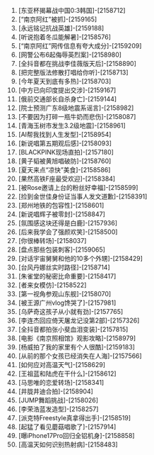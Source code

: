 
1. [东亚杯揭幕战中国0:3韩国]-[2158712]
1. [“南京阿红”被抓]-[2159165]
1. [永远铭记抗战英雄]-[2159188]
1. [听说抱着冬瓜能解暑]-[2158576]
1. [“南京阿红”网传信息有夸大成分]-[2159209]
1. [网警公布6起侮辱英烈案]-[2158980]
1. [全抖音都在挑战李佳薇版天后]-[2158890]
1. [把完整版法修散打唱给你听]-[2158713]
1. [今年夏天到底有多热]-[2158703]
1. [中方已向印度提出交涉]-[2159167]
1. [俄前交通部长自杀身亡]-[2159144]
1. [院士预测广东8级地震系谣言]-[2158982]
1. [不要因为打碎一瓶牛奶而悲伤]-[2158087]
1. [青海玉树市发生3.2级地震]-[2158961]
1. [AI帮我找到人生发型]-[2158954]
1. [新说唱第五期观后感]-[2158093]
1. [BLACKPINK现场直拍]-[2157180]
1. [黄子韬被黄旭唱破防]-[2158760]
1. [夏天来点“凉快”美食]-[2158586]
1. [果然高铁F座最受欢迎]-[2158384]
1. [被Rose邀请上台的粉丝好幸福]-[2158599]
1. [捡到金世佳身份证当事人发文道歉]-[2158391]
1. [郑州地铁的包容性]-[2158601]
1. [新说唱辉子被零封]-[2158847]
1. [氛围感这块还得是白鹿]-[2157936]
1. [后来我学会了强颜欢笑]-[2158500]
1. [你很棒转场]-[2158037]
1. [盘点那些包装刺客]-[2159065]
1. [对话宇宙舅舅和他的10多个外甥]-[2158429]
1. [台风丹娜丝实时路径]-[2158714]
1. [朱雀堂的秘密比命重要]-[2158417]
1. [者来女模仿]-[2158522]
1. [第一视角参观山东舰]-[2158070]
1. [被王源广州vlog馋哭了]-[2157981]
1. [乌萨奇这孩子从小就有劲]-[2157765]
1. [李连杰回应倚天屠龙记没第2部]-[2157326]
1. [全抖音都拍张小斐血泪变装]-[2157815]
1. [电影《南京照相馆》观影攻略]-[2158979]
1. [杨威拍了我的家里有个人很酷]-[2159183]
1. [从前的那个女孩已经消失在人海]-[2157566]
1. [如何应对高温天气]-[2158629]
1. [王祖蓝和陆虎在干什么]-[2158612]
1. [马思唯的恋爱转场]-[2158341]
1. [井胧井迪合拍]-[2158904]
1. [JUMP舞蹈挑战]-[2158026]
1. [李荣浩蓝发造型]-[2158257]
1. [派克特Freestyle真拿得出手]-[2158519]
1. [起猛了看见蘑菇唱歌了]-[2157914]
1. [曝iPhone17Pro回归全铝机身]-[2158858]
1. [高温天如何识别热射病]-[2158483]